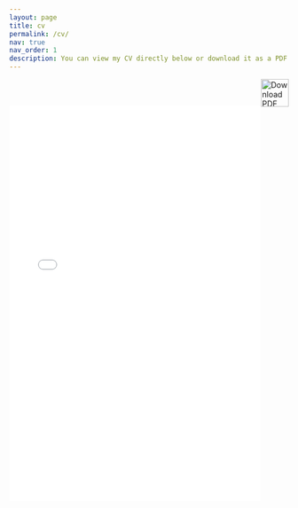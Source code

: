 ```yaml
---
layout: page
title: cv
permalink: /cv/
nav: true
nav_order: 1
description: You can view my CV directly below or download it as a PDF.
---
```


<a href="/assets/pdf/CV_JBA_eng.pdf" download style="float:right">
  <img src="https://upload.wikimedia.org/wikipedia/commons/8/87/PDF_file_icon.svg" alt="Download PDF" width="50">
</a>

<br/><br/>

<div style="position: relative; padding-bottom: 141.42%; height: 0; overflow: hidden;">
  <iframe src="/assets/pdf/CV_JBA_eng.pdf" 
          style="position: absolute; top: 0; left: 0; width: 100%; height: 100%; border: none;" 
          frameborder="0">
  </iframe>
</div>
